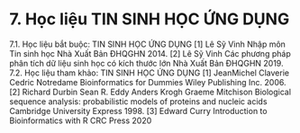 # 7. Học liệu TIN SINH HỌC ỨNG DỤNG
7.1. Học liệu bắt buộc: TIN SINH HỌC ỨNG DỤNG \[1\] Lê Sỹ Vinh Nhập môn Tin sinh học Nhà Xuất Bản ĐHQGHN 2014.
\[2\] Lê Sỹ Vinh Các phương pháp phân tích dữ liệu sinh học có kích
thước lớn Nhà Xuất Bản ĐHQGHN 2019.
7.2. Học liệu tham khảo: TIN SINH HỌC ỨNG DỤNG \[1\] JeanMichel Claverie Cedric Notredame Bioinformatics for
Dummies Wiley Publishing Inc. 2006.
\[2\] Richard Durbin Sean R. Eddy Anders Krogh Graeme Mitchison
Biological sequence analysis: probabilistic models of proteins and
nucleic acids Cambridge University Express 1998.
\[3\] Edward Curry Introduction to Bioinformatics with R CRC Press
2020
